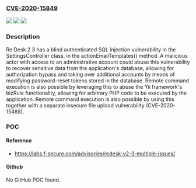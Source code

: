 ### [CVE-2020-15849](https://cve.mitre.org/cgi-bin/cvename.cgi?name=CVE-2020-15849)
![](https://img.shields.io/static/v1?label=Product&message=n%2Fa&color=blue)
![](https://img.shields.io/static/v1?label=Version&message=n%2Fa&color=blue)
![](https://img.shields.io/static/v1?label=Vulnerability&message=n%2Fa&color=brighgreen)

### Description

Re:Desk 2.3 has a blind authenticated SQL injection vulnerability in the SettingsController class, in the actionEmailTemplates() method. A malicious actor with access to an administrative account could abuse this vulnerability to recover sensitive data from the application's database, allowing for authorization bypass and taking over additional accounts by means of modifying password-reset tokens stored in the database. Remote command execution is also possible by leveraging this to abuse the Yii framework's bizRule functionality, allowing for arbitrary PHP code to be executed by the application. Remote command execution is also possible by using this together with a separate insecure file upload vulnerability (CVE-2020-15488).

### POC

#### Reference
- https://labs.f-secure.com/advisories/redesk-v2-3-multiple-issues/

#### Github
No GitHub POC found.

